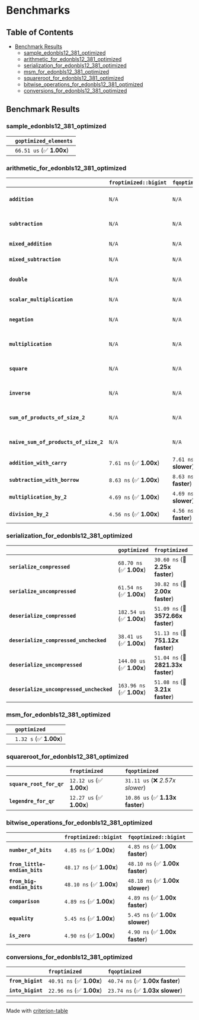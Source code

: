 # Benchmarks

## Table of Contents

- [Benchmark Results](#benchmark-results)
    - [sample_edonbls12_381_optimized](#sample_edonbls12_381_optimized)
    - [arithmetic_for_edonbls12_381_optimized](#arithmetic_for_edonbls12_381_optimized)
    - [serialization_for_edonbls12_381_optimized](#serialization_for_edonbls12_381_optimized)
    - [msm_for_edonbls12_381_optimized](#msm_for_edonbls12_381_optimized)
    - [squareroot_for_edonbls12_381_optimized](#squareroot_for_edonbls12_381_optimized)
    - [bitwise_operations_for_edonbls12_381_optimized](#bitwise_operations_for_edonbls12_381_optimized)
    - [conversions_for_edonbls12_381_optimized](#conversions_for_edonbls12_381_optimized)

## Benchmark Results

### sample_edonbls12_381_optimized

|        | `goptimized_elements`           |
|:-------|:------------------------------- |
|        | `66.51 us` (✅ **1.00x**)        |

### arithmetic_for_edonbls12_381_optimized

|                                       | `froptimized::bigint`          | `fqoptimized::bigint`          | `goptimized`              | `fqoptimized`                   | `froptimized`                    |
|:--------------------------------------|:-------------------------------|:-------------------------------|:--------------------------|:--------------------------------|:-------------------------------- |
| **`addition`**                        | `N/A`                          | `N/A`                          | `384.73 ns` (✅ **1.00x**) | `8.70 ns` (🚀 **44.23x faster**) | `8.65 ns` (🚀 **44.49x faster**)  |
| **`subtraction`**                     | `N/A`                          | `N/A`                          | `404.69 ns` (✅ **1.00x**) | `8.79 ns` (🚀 **46.04x faster**) | `8.79 ns` (🚀 **46.05x faster**)  |
| **`mixed_addition`**                  | `N/A`                          | `N/A`                          | `400.49 ns` (✅ **1.00x**) | `N/A`                           | `N/A`                            |
| **`mixed_subtraction`**               | `N/A`                          | `N/A`                          | `411.48 ns` (✅ **1.00x**) | `N/A`                           | `N/A`                            |
| **`double`**                          | `N/A`                          | `N/A`                          | `299.76 ns` (✅ **1.00x**) | `5.83 ns` (🚀 **51.46x faster**) | `5.86 ns` (🚀 **51.15x faster**)  |
| **`scalar_multiplication`**           | `N/A`                          | `N/A`                          | `146.87 us` (✅ **1.00x**) | `N/A`                           | `N/A`                            |
| **`negation`**                        | `N/A`                          | `N/A`                          | `N/A`                     | `6.13 ns` (✅ **1.00x faster**)  | `6.16 ns` (✅ **1.00x**)          |
| **`multiplication`**                  | `N/A`                          | `N/A`                          | `N/A`                     | `43.41 ns` (✅ **1.00x slower**) | `43.25 ns` (✅ **1.00x**)         |
| **`square`**                          | `N/A`                          | `N/A`                          | `N/A`                     | `35.66 ns` (✅ **1.02x slower**) | `34.98 ns` (✅ **1.00x**)         |
| **`inverse`**                         | `N/A`                          | `N/A`                          | `N/A`                     | `6.91 us` (✅ **1.01x faster**)  | `6.99 us` (✅ **1.00x**)          |
| **`sum_of_products_of_size_2`**       | `N/A`                          | `N/A`                          | `N/A`                     | `61.51 ns` (✅ **1.01x faster**) | `61.86 ns` (✅ **1.00x**)         |
| **`naive_sum_of_products_of_size_2`** | `N/A`                          | `N/A`                          | `N/A`                     | `88.93 ns` (✅ **1.01x faster**) | `89.90 ns` (✅ **1.00x**)         |
| **`addition_with_carry`**             | `7.61 ns` (✅ **1.00x**)        | `7.61 ns` (✅ **1.00x slower**) | `N/A`                     | `N/A`                           | `N/A`                            |
| **`subtraction_with_borrow`**         | `8.63 ns` (✅ **1.00x**)        | `8.63 ns` (✅ **1.00x faster**) | `N/A`                     | `N/A`                           | `N/A`                            |
| **`multiplication_by_2`**             | `4.69 ns` (✅ **1.00x**)        | `4.69 ns` (✅ **1.00x slower**) | `N/A`                     | `N/A`                           | `N/A`                            |
| **`division_by_2`**                   | `4.56 ns` (✅ **1.00x**)        | `4.56 ns` (✅ **1.00x faster**) | `N/A`                     | `N/A`                           | `N/A`                            |

### serialization_for_edonbls12_381_optimized

|                                          | `goptimized`              | `froptimized`                      | `fqoptimized`                       |
|:-----------------------------------------|:--------------------------|:-----------------------------------|:----------------------------------- |
| **`serialize_compressed`**               | `68.70 ns` (✅ **1.00x**)  | `30.60 ns` (🚀 **2.25x faster**)    | `30.73 ns` (🚀 **2.24x faster**)     |
| **`serialize_uncompressed`**             | `61.54 ns` (✅ **1.00x**)  | `30.82 ns` (🚀 **2.00x faster**)    | `30.51 ns` (🚀 **2.02x faster**)     |
| **`deserialize_compressed`**             | `182.54 us` (✅ **1.00x**) | `51.09 ns` (🚀 **3572.66x faster**) | `51.85 ns` (🚀 **3520.44x faster**)  |
| **`deserialize_compressed_unchecked`**   | `38.41 us` (✅ **1.00x**)  | `51.13 ns` (🚀 **751.12x faster**)  | `51.86 ns` (🚀 **740.58x faster**)   |
| **`deserialize_uncompressed`**           | `144.00 us` (✅ **1.00x**) | `51.04 ns` (🚀 **2821.33x faster**) | `51.87 ns` (🚀 **2776.27x faster**)  |
| **`deserialize_uncompressed_unchecked`** | `163.96 ns` (✅ **1.00x**) | `51.08 ns` (🚀 **3.21x faster**)    | `51.85 ns` (🚀 **3.16x faster**)     |

### msm_for_edonbls12_381_optimized

|        | `goptimized`            |
|:-------|:----------------------- |
|        | `1.32 s` (✅ **1.00x**)  |

### squareroot_for_edonbls12_381_optimized

|                          | `froptimized`            | `fqoptimized`                    |
|:-------------------------|:-------------------------|:-------------------------------- |
| **`square_root_for_qr`** | `12.12 us` (✅ **1.00x**) | `31.11 us` (❌ *2.57x slower*)    |
| **`legendre_for_qr`**    | `12.27 us` (✅ **1.00x**) | `10.86 us` (✅ **1.13x faster**)  |

### bitwise_operations_for_edonbls12_381_optimized

|                               | `froptimized::bigint`          | `fqoptimized::bigint`            |
|:------------------------------|:-------------------------------|:-------------------------------- |
| **`number_of_bits`**          | `4.85 ns` (✅ **1.00x**)        | `4.85 ns` (✅ **1.00x faster**)   |
| **`from_little-endian_bits`** | `48.17 ns` (✅ **1.00x**)       | `48.10 ns` (✅ **1.00x faster**)  |
| **`from_big-endian_bits`**    | `48.10 ns` (✅ **1.00x**)       | `48.18 ns` (✅ **1.00x slower**)  |
| **`comparison`**              | `4.89 ns` (✅ **1.00x**)        | `4.89 ns` (✅ **1.00x faster**)   |
| **`equality`**                | `5.45 ns` (✅ **1.00x**)        | `5.45 ns` (✅ **1.00x slower**)   |
| **`is_zero`**                 | `4.90 ns` (✅ **1.00x**)        | `4.90 ns` (✅ **1.00x faster**)   |

### conversions_for_edonbls12_381_optimized

|                   | `froptimized`            | `fqoptimized`                    |
|:------------------|:-------------------------|:-------------------------------- |
| **`from_bigint`** | `40.91 ns` (✅ **1.00x**) | `40.74 ns` (✅ **1.00x faster**)  |
| **`into_bigint`** | `22.96 ns` (✅ **1.00x**) | `23.74 ns` (✅ **1.03x slower**)  |

---
Made with [criterion-table](https://github.com/nu11ptr/criterion-table)

